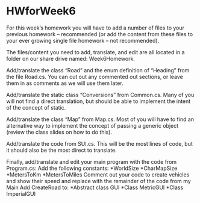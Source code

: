 # HWforWeek6

For this week’s homework you will have to add a number of files to your previous homework – recommended (or add the content from these files to your ever growing single file homework – not recommended).

The files/content you need to add, translate, and edit are all located in a folder on our share drive named: Week6Homework.

Add/translate the class “Road” and the enum definition of “Heading” from the file Road.cs. You can cut out any commented out sections, or leave them in as comments as we will use them later.

Add/translate the static class “Conversions” from Common.cs. Many of you will not find a direct translation, but should be able to implement the intent of the concept of static.

Add/translate the class “Map” from Map.cs. Most of you will have to find an alternative way to implement the concept of passing a generic object (review the class slides on how to do this).



Add/translate the code from SUI.cs. This will be the most lines of code, but it should also be the most direct to translate.

Finally, add/translate and edit your main program with the code from Program.cs:
Add the following constants:
*WorldSize
*CharMapSize
*MetersToKm
*MetersToMiles
Comment out your code to create vehicles and show their speed and replace with the remainder of the code from my Main
Add CreateRoad to:
*Abstract class GUI
*Class MetricGUI
*Class ImperialGUI


